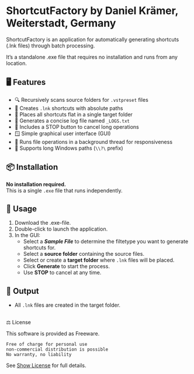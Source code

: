 # ShortcutFactory by Daniel Krämer, Weiterstadt, Germany

ShortcutFactory is an application for automatically generating shortcuts (.lnk files) through batch processing.

It’s a standalone .exe file that requires no installation and runs from any location.

## 🖥️ Features

- 🔍 Recursively scans source folders for `.vstpreset` files
- 🔗 Creates `.lnk` shortcuts with absolute paths
- 📁 Places all shortcuts flat in a single target folder
- 🧾 Generates a concise log file named `_LOGS.txt`
- 🛑 Includes a STOP button to cancel long operations
- 🪟 Simple graphical user interface (GUI)
- 🧵 Runs file operations in a background thread for responsiveness
- 🧠 Supports long Windows paths (`\\?\` prefix)

## 📦 Installation

**No installation required.**  
This is a single `.exe` file that runs independently.  

## 🚀 Usage

1. Download the .exe-file.
2. Double-click to launch the application.
3. In the GUI:
   - Select a ***Sample File*** to determine the filtetype you want to generate shortcuts for.
   - Select a **source folder** containing the source files.
   - Select or create a **target folder** where `.lnk` files will be placed.
   - Click **Generate** to start the process.
   - Use **STOP** to cancel at any time.

## 📄 Output

- All `.lnk` files are created in the target folder.

##

⚖️ License

This software is provided as Freeware.

    Free of charge for personal use
    non-commercial distribution is possible
    No warranty, no liability

See [Show License](LICENSE) for full details.
